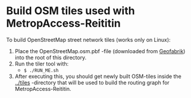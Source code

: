 # Build OSM tiles used with MetropAccess-Reititin

To build OpenStreetMap street network tiles (works only on Linux):
  1. Place the OpenStreetMap.osm.pbf -file (downloaded from [Geofabrik](http://download.geofabrik.de/)) into the root of this directory.
  2. Run the tiler tool with:
     - `$ ./RUN_ME.sh`
  3. After executing this, you should get newly built OSM-tiles inside the [../tiles](../tiles) -directory that will be used to build the routing graph for MetropAccess-Reititin.
  
